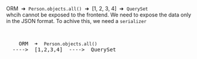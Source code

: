 
ORM &nbsp;➜&nbsp; <code>Person.objects.all()</code> &nbsp;➜&nbsp; [1, 2, 3, 4] &nbsp;➜&nbsp; <code>QuerySet</code><br>
whcih cannot be exposed to the frontend.
We need to expose the data only in the JSON format. To achive this, we need a <code>serializer</code>

<br>

<pre>
    ORM  ➜  <code>Person.objects.all()</code>  ---->  [1,2,3,4]  ---->  QuerySet    
                                                                                ↓
</pre>

